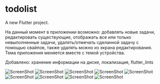 # todolist

A new Flutter project.

На данный момент в приложении возможно: добавлять новые задачи, редактировать существующие, отображать все или только невыполненные задачи, удалять/отмечать сделанной задачу с помощью свайпов, также удалять можно из экрана редактирования. Тема приложения меняется вместе с темой устройства.

Добавлено: хранение информации на диске, локализация, flutter_lints

![ScreenShot](screenshots/Screenshot_1687583346.png)
![ScreenShot](screenshots/Screenshot_1687583356.png)
![ScreenShot](screenshots/Screenshot_1686854804.png)
![ScreenShot](screenshots/Screenshot_1686854819.png)
![ScreenShot](screenshots/Screenshot_1686854829.png)
![ScreenShot](screenshots/Screenshot_1686854870.png)
![ScreenShot](screenshots/Screenshot_1686854873.png)
![ScreenShot](screenshots/Screenshot_1686855037.png)
![ScreenShot](screenshots/Screenshot_1686855043.png)